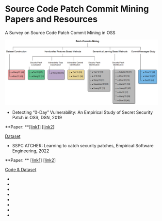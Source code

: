 # Source Code Patch Commit Mining Papers and Resources
A Survey on Source Code Patch Commit Mining in OSS

![Overview](https://github.com/fzuo/Patch-Commits-Study/blob/master/figs/overview.png "An overview and taxonomy of the related papers")

- Detecting “0-Day” Vulnerability: An Empirical Study of Secret Security Patch in OSS, DSN, 2019

**Paper: **[[link1]](https://csis.gmu.edu/ksun/publications/secretpatch-dsn19.pdf) [[link2]](https://ieeexplore.ieee.org/document/8809499)

[Dataset](https://github.com/SecretPatch/Dataset)


- SSPC ATCHER: Learning to catch security patches, Empirical Software Engineering, 2022

**Paper: ** [[link1]](https://jacquesklein2302.github.io/papers/2022-EMSE-Arthur-SSPCatcher.pdf) [[link2]](https://www.springerprofessional.de/en/sspcatcher-learning-to-catch-security-patches/23343926)

[Code & Dataset](https://github.com/vulnCatcher/vulnCatcher)

-

-


-


-


-


-


-


-

